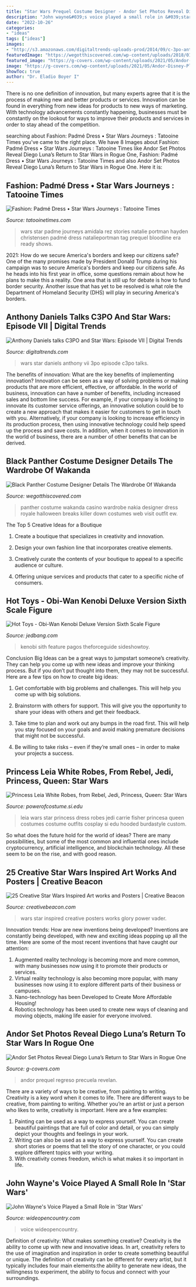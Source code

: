 ```yaml
---
title: "Star Wars Prequel Costume Designer - Andor Set Photos Reveal Diego Luna’s Return To Star Wars In Rogue One"
description: "John wayne&#039;s voice played a small role in &#039;star wars&#039;"
date: "2022-10-26"
categories:
- "ideas"
tags: ["ideas"]
images:
- "http://s3.amazonaws.com/digitaltrends-uploads-prod/2014/09/c-3po-anthony-daniels.png"
featuredImage: "https://wegotthiscovered.com/wp-content/uploads/2018/01/Black-Panther-04.jpg"
featured_image: "https://g-covers.com/wp-content/uploads/2021/05/Andor-Disney-Plus-Series-Set-Photos-Diego-Luna.jpg"
image: "https://g-covers.com/wp-content/uploads/2021/05/Andor-Disney-Plus-Series-Set-Photos-Diego-Luna.jpg"
ShowToc: true
author: "Dr. Eladio Boyer I"
---
```



There is no one definition of innovation, but many experts agree that it is the process of making new and better products or services. Innovation can be found in everything from new ideas for products to new ways of marketing. With technology advancements constantly happening, businesses must be constantly on the lookout for ways to improve their products and services in order to stay ahead of the competition.

	

		
searching about Fashion: Padmé Dress • Star Wars Journeys : Tatooine Times you've came to the right place. We have 8 Images about Fashion: Padmé Dress • Star Wars Journeys : Tatooine Times like Andor Set Photos Reveal Diego Luna’s Return to Star Wars in Rogue One, Fashion: Padmé Dress • Star Wars Journeys : Tatooine Times and also Andor Set Photos Reveal Diego Luna’s Return to Star Wars in Rogue One. Here it is:
		
    
## Fashion: Padmé Dress • Star Wars Journeys : Tatooine Times

<img loading=lazy src="https://tatooinetimes.com/wp-content/uploads/2020/03/padme-senate-headshot.jpg?x10504" onerror="this.onerror=null;this.src='https://tse2.mm.bing.net/th?id=OIP.7-2BKszJ0BFrWo7_LOolPQHaEK&amp;pid=15.1';" alt="Fashion: Padmé Dress • Star Wars Journeys : Tatooine Times">

_Source: tatooinetimes.com_

>wars star padme journeys amidala rez stories natalie portman hayden christensen padmé dress natalieportman tag prequel bloodline era ready shows. 

	

2021: How do we secure America's borders and keep our citizens safe?
One of the many promises made by President Donald Trump during his campaign was to secure America's borders and keep our citizens safe. As he heads into his first year in office, some questions remain about how he plans to make this a reality. One area that is still up for debate is how to fund border security. Another issue that has yet to be resolved is what role the Department of Homeland Security (DHS) will play in securing America's borders.

    
## Anthony Daniels Talks C3PO And Star Wars: Episode VII | Digital Trends

<img loading=lazy src="http://s3.amazonaws.com/digitaltrends-uploads-prod/2014/09/c-3po-anthony-daniels.png" onerror="this.onerror=null;this.src='https://tse1.mm.bing.net/th?id=OIP.Mf0oYybSsYTXC1UGpgNiMQHaFj&amp;pid=15.1';" alt="Anthony Daniels talks C3PO and Star Wars: Episode VII | Digital Trends">

_Source: digitaltrends.com_

>wars star daniels anthony vii 3po episode c3po talks. 

	

The benefits of innovation: What are the key benefits of implementing innovation?
Innovation can be seen as a way of solving problems or making products that are more efficient, effective, or affordable. In the world of business, innovation can have a number of benefits, including increased sales and bottom line success. For example, if your company is looking to innovate its customer service offerings, an innovative solution could be to create a new approach that makes it easier for customers to get in touch with you. Alternatively, if your company is looking to increase efficiency in its production process, then using innovative technology could help speed up the process and save costs. In addition, when it comes to innovation in the world of business, there are a number of other benefits that can be derived.

    
## Black Panther Costume Designer Details The Wardrobe Of Wakanda

<img loading=lazy src="https://wegotthiscovered.com/wp-content/uploads/2018/01/Black-Panther-04.jpg" onerror="this.onerror=null;this.src='https://tse2.mm.bing.net/th?id=OIP.uGchBUocRibDqWKyN874jQHaLY&amp;pid=15.1';" alt="Black Panther Costume Designer Details The Wardrobe Of Wakanda">

_Source: wegotthiscovered.com_

>panther costume wakanda casino wardrobe nakia designer dress royale halloween breaks killer down costumes web visit outfit ew. 

	

The Top 5 Creative Ideas for a Boutique
1. Create a boutique that specializes in creativity and innovation.
2. Design your own fashion line that incorporates creative elements.

3. Creatively curate the contents of your boutique to appeal to a specific audience or culture.

4. Offering unique services and products that cater to a specific niche of consumers.


    
## Hot Toys - Obi-Wan Kenobi Deluxe Version Sixth Scale Figure

<img loading=lazy src="https://www.jedbang.com/materials/images/products/products/4/4139/12086/hot-toys-obi-wan-kenobi-deluxe-version-sixth-scale-figure-ht1-314-s0-p5-1200x800-i12086.jpg" onerror="this.onerror=null;this.src='https://tse1.mm.bing.net/th?id=OIP.STpRC5dKpfrxWzBSDZAMcQHaEf&amp;pid=15.1';" alt="Hot Toys - Obi-Wan Kenobi Deluxe Version Sixth Scale Figure">

_Source: jedbang.com_

>kenobi sith feature pagos theforceguide sideshowtoy. 

	

Conclusion
Big Ideas can be a great ways to jumpstart someone’s creativity. They can help you come up with new ideas and improve your thinking process. But if you don’t put thought into them, they may not be successful. Here are a few tips on how to create big ideas:
1. Get comfortable with big problems and challenges. This will help you come up with big solutions.

2. Brainstorm with others for support. This will give you the opportunity to share your ideas with others and get their feedback.

3. Take time to plan and work out any bumps in the road first. This will help you stay focused on your goals and avoid making premature decisions that might not be successful.

4. Be willing to take risks – even if they’re small ones – in order to make your projects a success.

    
## Princess Leia White Robes, From Rebel, Jedi, Princess, Queen: Star Wars

<img loading=lazy src="http://www.powerofcostume.si.edu/images/leiaRobes3.fw.png" onerror="this.onerror=null;this.src='https://tse3.mm.bing.net/th?id=OIP.vn8FsyE3OuaSp_BK8JcNtwHaKo&amp;pid=15.1';" alt="Princess Leia White Robes, from Rebel, Jedi, Princess, Queen: Star Wars">

_Source: powerofcostume.si.edu_

>leia wars star princess dress robes jedi carrie fisher princesa queen costumes costume outfits cosplay si edu hooded burdastyle custom. 

	

So what does the future hold for the world of ideas? There are many possibilities, but some of the most common and influential ones include cryptocurrency, artificial intelligence, and blockchain technology. All these seem to be on the rise, and with good reason.

    
## 25 Creative Star Wars Inspired Art Works And Posters | Creative Beacon

<img loading=lazy src="https://creativebeacon.com/wp-content/uploads/2013/08/Star-Wars-Inspired-Art-23.jpg" onerror="this.onerror=null;this.src='https://tse1.mm.bing.net/th?id=OIP.3nOKueofHTKwf9_YbvA-9wHaJQ&amp;pid=15.1';" alt="25 Creative Star Wars Inspired Art works and Posters | Creative Beacon">

_Source: creativebeacon.com_

>wars star inspired creative posters works glory power vader. 

	

Innovation trends: How are new inventions being developed?
Inventions are constantly being developed, with new and exciting ideas popping up all the time. Here are some of the most recent inventions that have caught our attention:
1. Augmented reality technology is becoming more and more common, with many businesses now using it to promote their products or services.
2. Virtual reality technology is also becoming more popular, with many businesses now using it to explore different parts of their business or campuses.
3. Nano-technology has been Developed to Create More Affordable Housing!
4. Robotics technology has been used to create new ways of cleaning and moving objects, making life easier for everyone involved.

    
## Andor Set Photos Reveal Diego Luna’s Return To Star Wars In Rogue One

<img loading=lazy src="https://g-covers.com/wp-content/uploads/2021/05/Andor-Disney-Plus-Series-Set-Photos-Diego-Luna.jpg" onerror="this.onerror=null;this.src='https://tse2.mm.bing.net/th?id=OIP.F5RcrqAiPSj4C5obZI-2uAHaD5&amp;pid=15.1';" alt="Andor Set Photos Reveal Diego Luna’s Return to Star Wars in Rogue One">

_Source: g-covers.com_

>andor prequel regreso precuela revelan. 

	

There are a variety of ways to be creative, from painting to writing.
Creativity is a key word when it comes to life. There are different ways to be creative, from painting to writing. Whether you’re an artist or just a person who likes to write, creativity is important. Here are a few examples: 
1. Painting can be used as a way to express yourself. You can create beautiful paintings that are full of color and detail, or you can simply depict your thoughts and feelings in your work. 
2. Writing can also be used as a way to express yourself. You can create short stories or poems that tell the story of one character, or you could explore different topics with your writing. 
3. With creativity comes freedom, which is what makes it so important in life.

    
## John Wayne&#039;s Voice Played A Small Role In &#039;Star Wars&#039;

<img loading=lazy src="https://cdn0.wideopencountry.com/wp-content/uploads/2021/05/Untitled-design-56.png" onerror="this.onerror=null;this.src='https://tse2.mm.bing.net/th?id=OIP.ICbOXbE1Y_fSLfV1n151GgHaE8&amp;pid=15.1';" alt="John Wayne&#039;s Voice Played a Small Role in &#039;Star Wars&#039;">

_Source: wideopencountry.com_

>voice wideopencountry. 

	

Definition of creativity: What makes something creative?
Creativity is the ability to come up with new and innovative ideas. In art, creativity refers to the use of imagination and inspiration in order to create something beautiful or unique. The definition of creativity can be different for every artist, but it typically includes four main elements:the ability to generate new ideas, the willingness to experiment, the ability to focus and connect with your surroundings.

